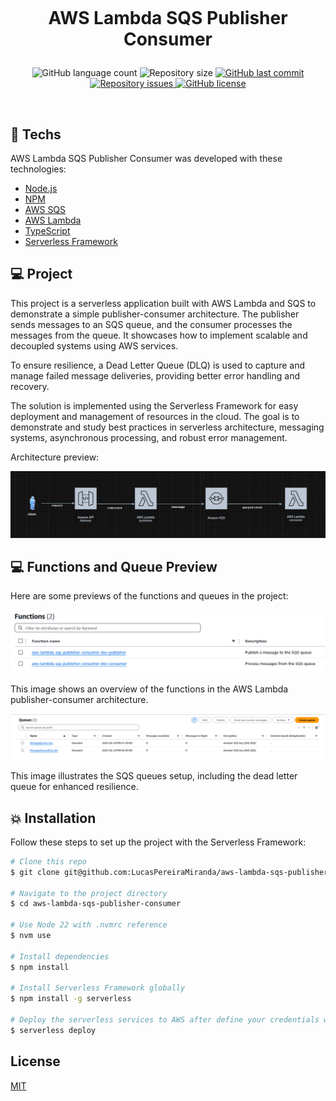 <h1 align="center">
  <br/>
  
  AWS Lambda SQS Publisher Consumer
</h1>

<p align="center">
  <img alt="GitHub language count" src="https://img.shields.io/github/languages/count/LucasPereiraMiranda/aws-lambda-sqs-publisher-consumer">

  <img alt="Repository size" src="https://img.shields.io/github/repo-size/LucasPereiraMiranda/aws-lambda-sqs-publisher-consumer">
  
  <a href="https://github.com/LucasPereiraMiranda/aws-lambda-sqs-publisher-consumer/commits/main">
    <img alt="GitHub last commit" src="https://img.shields.io/github/last-commit/LucasPereiraMiranda/aws-lambda-sqs-publisher-consumer">
  </a>

  <a href="https://github.com/LucasPereiraMiranda/aws-lambda-sqs-publisher-consumer/issues">
    <img alt="Repository issues" src="https://img.shields.io/github/issues/LucasPereiraMiranda/aws-lambda-sqs-publisher-consumer">
  </a>

  <a href="https://github.com/LucasPereiraMiranda/aws-lambda-sqs-publisher-consumer/issues">
    <img alt="GitHub license" src="https://img.shields.io/github/license/LucasPereiraMiranda/aws-lambda-sqs-publisher-consumer">
  </a>
</p>

<br>


## 🚀 Techs

AWS Lambda SQS Publisher Consumer was developed with these technologies:

- [Node.js](https://nodejs.org/)
- [NPM](https://www.npmjs.com/)
- [AWS SQS](https://aws.amazon.com/sqs/)
- [AWS Lambda](https://aws.amazon.com/lambda/)
- [TypeScript](https://www.typescriptlang.org/)
- [Serverless Framework](https://www.serverless.com/)

## 💻 Project

This project is a serverless application built with AWS Lambda and SQS to demonstrate a simple publisher-consumer architecture. The publisher sends messages to an SQS queue, and the consumer processes the messages from the queue. It showcases how to implement scalable and decoupled systems using AWS services.

To ensure resilience, a Dead Letter Queue (DLQ) is used to capture and manage failed message deliveries, providing better error handling and recovery.

The solution is implemented using the Serverless Framework for easy deployment and management of resources in the cloud. The goal is to demonstrate and study best practices in serverless architecture, messaging systems, asynchronous processing, and robust error management.

Architecture preview:

![Architecture Preview](.github/img/architecture-preview.png)

## 💻 Functions and Queue Preview

Here are some previews of the functions and queues in the project:

![Functions Preview](.github/img/functions-preview.png)

This image shows an overview of the functions in the AWS Lambda publisher-consumer architecture.

![Queues Preview](.github/img/queues-preview.png)

This image illustrates the SQS queues setup, including the dead letter queue for enhanced resilience.


## :boom: Installation

Follow these steps to set up the project with the Serverless Framework:

```bash
# Clone this repo
$ git clone git@github.com:LucasPereiraMiranda/aws-lambda-sqs-publisher-consumer.git

# Navigate to the project directory
$ cd aws-lambda-sqs-publisher-consumer

# Use Node 22 with .nvmrc reference
$ nvm use

# Install dependencies
$ npm install

# Install Serverless Framework globally
$ npm install -g serverless

# Deploy the serverless services to AWS after define your credentials with aws cli
$ serverless deploy

```

## License

[MIT](LICENSE)
